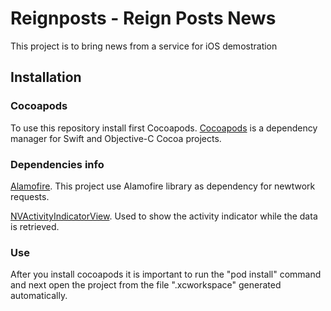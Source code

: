 # Reignposts - Reign Posts News
This project is to bring news from a service for iOS demostration

## Installation

### Cocoapods
To use this repository install first Cocoapods. [Cocoapods](https://cocoapods.org/#install) is a dependency manager for Swift and Objective-C Cocoa projects. 

### Dependencies info
[Alamofire](https://github.com/Alamofire/Alamofire). This project use Alamofire library as dependency for newtwork requests.

[NVActivityIndicatorView](https://github.com/ninjaprox/NVActivityIndicatorView). Used to show the activity indicator while the data is retrieved.

### Use
After you install cocoapods it is important to run the "pod install" command and next open the project from the file ".xcworkspace" generated automatically.
